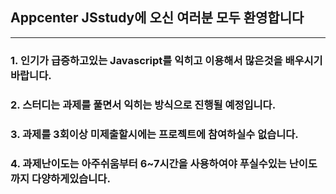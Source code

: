 ## Appcenter JSstudy에 오신 여러분 모두 환영합니다

---
### 1. 인기가 급증하고있는 Javascript를 익히고 이용해서 많은것을 배우시기바랍니다.
### 2. 스터디는 과제를 풀면서 익히는 방식으로 진행될 예정입니다.
### 3. 과제를 3회이상 미제출할시에는 프로젝트에 참여하실수 없습니다.
### 4. 과제난이도는 아주쉬움부터 6~7시간을 사용하여야 푸실수있는 난이도까지 다양하게있습니다.
